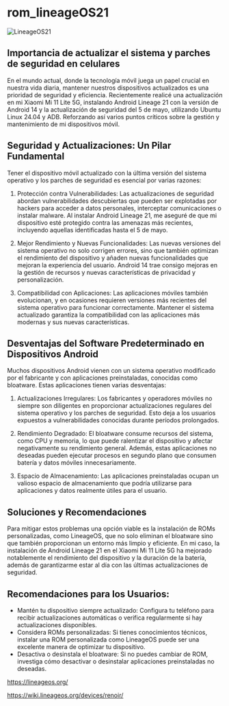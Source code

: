 # rom_lineageOS21

![LineageOS21](https://github.com/paularellanom/rom_lineageOS21/assets/155793504/c0c0444a-8566-4677-a99f-78d8b03efc22)



## Importancia de actualizar el sistema y parches de seguridad en celulares

En el mundo actual, donde la tecnología móvil juega un papel crucial en nuestra vida diaria, mantener nuestros dispositivos actualizados es una prioridad de seguridad y eficiencia. Recientemente realicé una actualización en mi Xiaomi Mi 11 Lite 5G, instalando Android Lineage 21 con la versión de Android 14 y la actualización de seguridad del 5 de mayo, utilizando Ubuntu Linux 24.04 y ADB. Reforzando así varios puntos críticos sobre la gestión y mantenimiento de mi dispositivos móvil.

## Seguridad y Actualizaciones: Un Pilar Fundamental

Tener el dispositivo móvil actualizado con la última versión del sistema operativo y los parches de seguridad es esencial por varias razones:

1. Protección contra Vulnerabilidades: Las actualizaciones de seguridad abordan vulnerabilidades descubiertas que pueden ser explotadas por hackers para acceder a datos personales, interceptar comunicaciones o instalar malware. Al instalar Android Lineage 21, me aseguré de que mi dispositivo esté protegido contra las amenazas más recientes, incluyendo aquellas identificadas hasta el 5 de mayo.

2. Mejor Rendimiento y Nuevas Funcionalidades: Las nuevas versiones del sistema operativo no solo corrigen errores, sino que también optimizan el rendimiento del dispositivo y añaden nuevas funcionalidades que mejoran la experiencia del usuario. Android 14 trae consigo mejoras en la gestión de recursos y nuevas características de privacidad y personalización.

3. Compatibilidad con Aplicaciones: Las aplicaciones móviles también evolucionan, y en ocasiones requieren versiones más recientes del sistema operativo para funcionar correctamente. Mantener el sistema actualizado garantiza la compatibilidad con las aplicaciones más modernas y sus nuevas características.

## Desventajas del Software Predeterminado en Dispositivos Android

Muchos dispositivos Android vienen con un sistema operativo modificado por el fabricante y con aplicaciones preinstaladas, conocidas como bloatware. Estas aplicaciones tienen varias desventajas:

1. Actualizaciones Irregulares: Los fabricantes y operadores móviles no siempre son diligentes en proporcionar actualizaciones regulares del sistema operativo y los parches de seguridad. Esto deja a los usuarios expuestos a vulnerabilidades conocidas durante períodos prolongados.

2. Rendimiento Degradado: El bloatware consume recursos del sistema, como CPU y memoria, lo que puede ralentizar el dispositivo y afectar negativamente su rendimiento general. Además, estas aplicaciones no deseadas pueden ejecutar procesos en segundo plano que consumen batería y datos móviles innecesariamente.

3. Espacio de Almacenamiento: Las aplicaciones preinstaladas ocupan un valioso espacio de almacenamiento que podría utilizarse para aplicaciones y datos realmente útiles para el usuario.

## Soluciones y Recomendaciones

Para mitigar estos problemas una opción viable es la instalación de ROMs personalizadas, como LineageOS, que no solo eliminan el bloatware sino que también proporcionan un entorno más limpio y eficiente. En mi caso, la instalación de Android Lineage 21 en el Xiaomi Mi 11 Lite 5G ha mejorado notablemente el rendimiento del dispositivo y la duración de la batería, además de garantizarme estar al día con las últimas actualizaciones de seguridad.

## Recomendaciones para los Usuarios:

- Mantén tu dispositivo siempre actualizado: Configura tu teléfono para recibir actualizaciones automáticas o verifica regularmente si hay actualizaciones disponibles.
- Considera ROMs personalizadas: Si tienes conocimientos técnicos, instalar una ROM personalizada como LineageOS puede ser una excelente manera de optimizar tu dispositivo.
- Desactiva o desinstala el bloatware: Si no puedes cambiar de ROM, investiga cómo desactivar o desinstalar aplicaciones preinstaladas no deseadas.

https://lineageos.org/

https://wiki.lineageos.org/devices/renoir/


